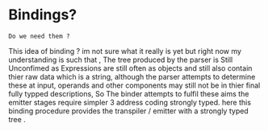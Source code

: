 ﻿# Bindings?

    Do we need them ?

This idea of binding ? 
im not sure what it really is yet but right now my understanding is such that ,
The tree produced by the parser is Still Unconfimed as Expressions are still often as objects and still also contain thier raw data which is a string, 
although the parser attempts to determine these at input, 
operands and other components may still not be in thier final fully typped descriptions,
So The binder attempts to fulfil these aims the emitter stages require simpler 3 address coding strongly typed. 
here this binding procedure provides the transpiler / emitter with a strongly typed tree . 